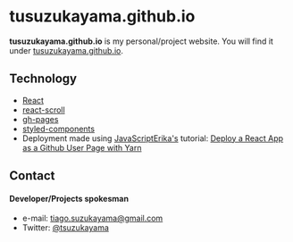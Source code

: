 tusuzukayama.github.io
======
**tusuzukayama.github.io** is my personal/project website. You will find it under [tusuzukayama.github.io](http://tusuzukayama.github.io).

## Technology
* [React](https://github.com/facebook/react)
* [react-scroll](https://github.com/fisshy/react-scroll)
* [gh-pages](https://github.com/tschaub/gh-pages)
* [styled-components](https://github.com/styled-components/styled-components)
* Deployment made using [JavaScriptErika's](https://github.com/JavaScriptErika) tutorial: [Deploy a React App as a Github User Page with Yarn](https://dev.to/javascripterika/deploy-a-react-app-as-a-github-user-page-with-yarn-3fka)

## Contact
#### Developer/Projects spokesman
* e-mail: tiago.suzukayama@gmail.com
* Twitter: [@tsuzukayama](https://twitter.com/tsuzukayama "twitterhandle on twitter")
